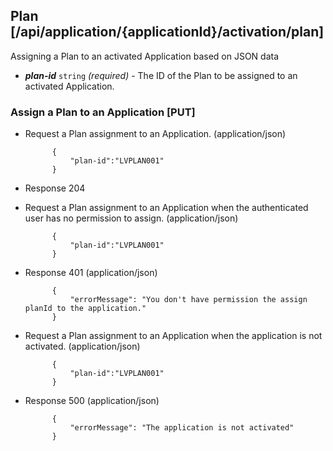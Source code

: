 ## Plan [/api/application/{applicationId}/activation/plan]
Assigning a Plan to an activated Application based on JSON data

- ***plan-id*** `string` *(required)* - The ID of the Plan to be assigned to an activated Application.

### Assign a Plan to an Application [PUT]
+ Request a Plan assignment to an Application. (application/json)

            {
                "plan-id":"LVPLAN001"
            }

+ Response 204

+ Request a Plan assignment to an Application when the authenticated user has no permission to assign. (application/json)

            {
                "plan-id":"LVPLAN001"
            }

+ Response 401 (application/json)

            {
                "errorMessage": "You don't have permission the assign planId to the application."
            }

+ Request a Plan assignment to an Application when the application is not activated. (application/json)

            {
                "plan-id":"LVPLAN001"
            }

+ Response 500 (application/json)

            {
                "errorMessage": "The application is not activated"
            }
